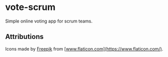 # vote-scrum

Simple online voting app for scrum teams.

## Attributions

Icons made by [Freepik](https://www.freepik.com) from [www.flaticon.com](https://www.flaticon.com/).
